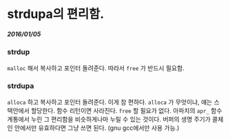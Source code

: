 # strdupa의 편리함.
##### 2016/01/05

### strdup
`malloc` 해서 복사하고 포인터 돌려준다. 따라서 `free` 가 반드시 필요함.

### strdupa
`alloca` 하고 복사하고 포인터 돌려준다. 이게 참 편하다. `alloca` 가 무엇이냐, 얘는 스택안에서 할당한다. 함수 리턴이면 사라진다. `free` 할 필요가 없다. 아파치의 `apr_` 함수 계통에서 누린 그 편리함을 비슷하게나마 누릴 수 있는 것이다. 버퍼의 생명 주기가 콜체인 안에서만 유효하다면 그냥 쓰면 된다. (gnu gcc에서만 사용 가능.)
